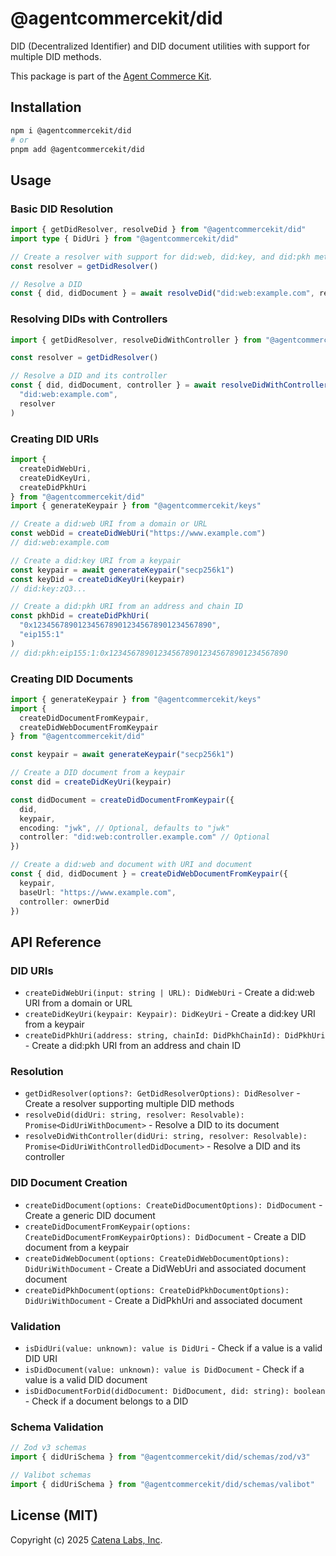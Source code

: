 # @agentcommercekit/did

DID (Decentralized Identifier) and DID document utilities with support for multiple DID methods.

This package is part of the [Agent Commerce Kit](https://www.agentcommercekit.com).

## Installation

```sh
npm i @agentcommercekit/did
# or
pnpm add @agentcommercekit/did
```

## Usage

### Basic DID Resolution

```ts
import { getDidResolver, resolveDid } from "@agentcommercekit/did"
import type { DidUri } from "@agentcommercekit/did"

// Create a resolver with support for did:web, did:key, and did:pkh methods
const resolver = getDidResolver()

// Resolve a DID
const { did, didDocument } = await resolveDid("did:web:example.com", resolver)
```

### Resolving DIDs with Controllers

```ts
import { getDidResolver, resolveDidWithController } from "@agentcommercekit/did"

const resolver = getDidResolver()

// Resolve a DID and its controller
const { did, didDocument, controller } = await resolveDidWithController(
  "did:web:example.com",
  resolver
)
```

### Creating DID URIs

```ts
import {
  createDidWebUri,
  createDidKeyUri,
  createDidPkhUri
} from "@agentcommercekit/did"
import { generateKeypair } from "@agentcommercekit/keys"

// Create a did:web URI from a domain or URL
const webDid = createDidWebUri("https://www.example.com")
// did:web:example.com

// Create a did:key URI from a keypair
const keypair = await generateKeypair("secp256k1")
const keyDid = createDidKeyUri(keypair)
// did:key:zQ3...

// Create a did:pkh URI from an address and chain ID
const pkhDid = createDidPkhUri(
  "0x1234567890123456789012345678901234567890",
  "eip155:1"
)
// did:pkh:eip155:1:0x1234567890123456789012345678901234567890
```

### Creating DID Documents

```ts
import { generateKeypair } from "@agentcommercekit/keys"
import {
  createDidDocumentFromKeypair,
  createDidWebDocumentFromKeypair
} from "@agentcommercekit/did"

const keypair = await generateKeypair("secp256k1")

// Create a DID document from a keypair
const did = createDidKeyUri(keypair)

const didDocument = createDidDocumentFromKeypair({
  did,
  keypair,
  encoding: "jwk", // Optional, defaults to "jwk"
  controller: "did:web:controller.example.com" // Optional
})

// Create a did:web and document with URI and document
const { did, didDocument } = createDidWebDocumentFromKeypair({
  keypair,
  baseUrl: "https://www.example.com",
  controller: ownerDid
})
```

## API Reference

### DID URIs

- `createDidWebUri(input: string | URL): DidWebUri` - Create a did:web URI from a domain or URL
- `createDidKeyUri(keypair: Keypair): DidKeyUri` - Create a did:key URI from a keypair
- `createDidPkhUri(address: string, chainId: DidPkhChainId): DidPkhUri` - Create a did:pkh URI from an address and chain ID

### Resolution

- `getDidResolver(options?: GetDidResolverOptions): DidResolver` - Create a resolver supporting multiple DID methods
- `resolveDid(didUri: string, resolver: Resolvable): Promise<DidUriWithDocument>` - Resolve a DID to its document
- `resolveDidWithController(didUri: string, resolver: Resolvable): Promise<DidUriWithControlledDidDocument>` - Resolve a DID and its controller

### DID Document Creation

- `createDidDocument(options: CreateDidDocumentOptions): DidDocument` - Create a generic DID document
- `createDidDocumentFromKeypair(options: CreateDidDocumentFromKeypairOptions): DidDocument` - Create a DID document from a keypair
- `createDidWebDocument(options: CreateDidWebDocumentOptions): DidUriWithDocument` - Create a DidWebUri and associated document document
- `createDidPkhDocument(options: CreateDidPkhDocumentOptions): DidUriWithDocument` - Create a DidPkhUri and associated document

### Validation

- `isDidUri(value: unknown): value is DidUri` - Check if a value is a valid DID URI
- `isDidDocument(value: unknown): value is DidDocument` - Check if a value is a valid DID document
- `isDidDocumentForDid(didDocument: DidDocument, did: string): boolean` - Check if a document belongs to a DID

### Schema Validation

```ts
// Zod v3 schemas
import { didUriSchema } from "@agentcommercekit/did/schemas/zod/v3"

// Valibot schemas
import { didUriSchema } from "@agentcommercekit/did/schemas/valibot"
```

## License (MIT)

Copyright (c) 2025 [Catena Labs, Inc](https://catenalabs.com).
